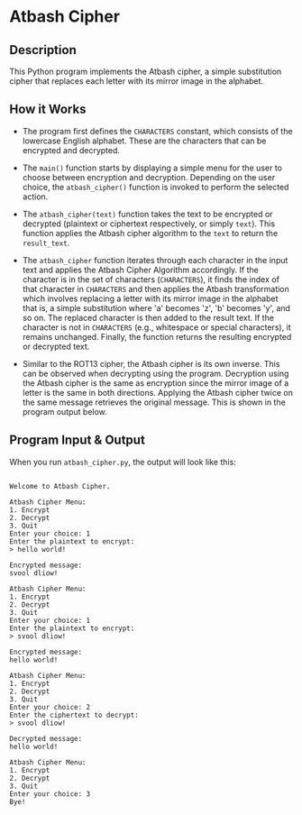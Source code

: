 # Atbash Cipher 

## Description

This Python program implements the Atbash cipher, a simple substitution cipher that replaces each letter with its mirror image in the alphabet.

## How it Works

- The program first defines the `CHARACTERS` constant, which consists of the lowercase English alphabet. These are the characters that can be encrypted and decrypted.

- The `main()` function starts by displaying a simple menu for the user to choose between encryption and decryption. Depending on the user choice, the `atbash_cipher()` function is invoked to perform the selected action.

- The `atbash_cipher(text)` function takes the text to be encrypted or decrypted (plaintext or ciphertext respectively, or simply `text`). This function applies the Atbash cipher algorithm to the `text` to return the `result_text`.

- The `atbash_cipher` function iterates through each character in the input text and applies the Atbash Cipher Algorithm accordingly. If the character is in the set of characters (`CHARACTERS`), it finds the index of that character in `CHARACTERS` and then applies the Atbash transformation which involves replacing a letter with its mirror image in the alphabet that is, a simple substitution where 'a' becomes 'z', 'b' becomes 'y', and so on. The replaced character is then added to the result text. If the character is not in `CHARACTERS` (e.g., whitespace or special characters), it remains unchanged. Finally, the function returns the resulting encrypted or decrypted text.

- Similar to the ROT13 cipher, the Atbash cipher is its own inverse. This can be observed when decrypting using the program. Decryption using the Atbash cipher is the same as encryption since the mirror image of a letter is the same in both directions. Applying the Atbash cipher twice on the same message retrieves the original message. This is shown in the program output below.


## Program Input & Output

When you run `atbash_cipher.py`, the output will look like this:

```

Welcome to Atbash Cipher.

Atbash Cipher Menu:
1. Encrypt
2. Decrypt
3. Quit
Enter your choice: 1
Enter the plaintext to encrypt:
> hello world!

Encrypted message:
svool dliow!

Atbash Cipher Menu:
1. Encrypt
2. Decrypt
3. Quit
Enter your choice: 1
Enter the plaintext to encrypt:
> svool dliow!

Encrypted message:
hello world!

Atbash Cipher Menu:
1. Encrypt
2. Decrypt
3. Quit
Enter your choice: 2
Enter the ciphertext to decrypt:
> svool dliow!

Decrypted message:
hello world!

Atbash Cipher Menu:
1. Encrypt
2. Decrypt
3. Quit
Enter your choice: 3
Bye!
```
